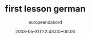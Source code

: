---
title: 'first lesson german'
posts: 1
hash: 't122'
author: 'europeendabord'
date: 2003-05-31T22:43:00+00:00
sources:
  - http://forums.tokipona.org/viewtopic.php%3Ft=122.html
---